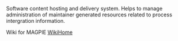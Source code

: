 Software content hosting and delivery system.  Helps to manage administration of maintainer generated resources related to process intergration information.

Wiki for MAGPIE [WikiHome](WikiHome.md)